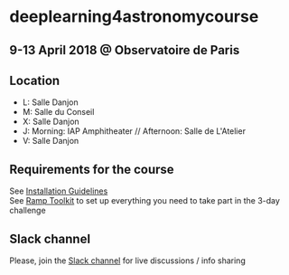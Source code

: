 # deeplearning4astronomycourse

## 9-13 April 2018 @ Observatoire de Paris

## Location
- L: Salle Danjon
- M: Salle du Conseil
- X: Salle Danjon
- J: Morning: IAP Amphitheater //
      Afternoon: Salle de L'Atelier 
- V: Salle Danjon      

## Requirements for the course
   See [Installation Guidelines](https://github.com/mhuertascompany/deeplearning4astronomy/wiki/Installation-guidelines)   
   See [Ramp Toolkit](https://github.com/ramp-kits/astrophd_tutorial) to set up everything you need to take part in the 3-day challenge
   
## Slack channel
   Please, join the [Slack channel](https://bit.ly/2IxS0RC) for live discussions / info sharing
